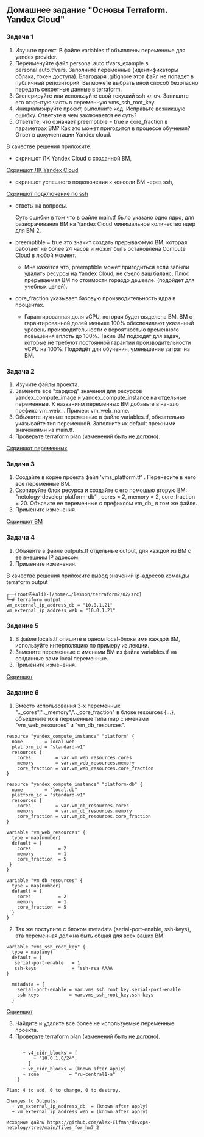 ## Домашнее задание "Основы Terraform. Yandex Cloud"

### Задача 1

1. Изучите проект. В файле variables.tf объявлены переменные для yandex provider.
2. Переименуйте файл personal.auto.tfvars_example в personal.auto.tfvars. Заполните переменные (идентификаторы облака, токен доступа). Благодаря .gitignore этот файл не попадет в публичный репозиторий. Вы можете выбрать иной способ безопасно передать секретные данные в terraform.
3. Сгенерируйте или используйте свой текущий ssh ключ. Запишите его открытую часть в переменную vms_ssh_root_key.
4. Инициализируйте проект, выполните код. Исправьте возникшую ошибку. Ответьте в чем заключается ее суть?
5. Ответьте, что означает preemptible = true и core_fraction в параметрах ВМ? Как это может пригодится в процессе обучения? Ответ в документации Yandex cloud.

В качестве решения приложите:

- скриншот ЛК Yandex Cloud с созданной ВМ,

[Скриншот ЛК Yandex Cloud](https://github.com/Alex-Elfman/devops-netology/blob/main/07-terraform-02-1.jpg)

- скриншот успешного подключения к консоли ВМ через ssh,

[Скриншот подключение по ssh](https://github.com/Alex-Elfman/devops-netology/blob/main/07-terraform-02-2.jpg)

- ответы на вопросы.

  Суть ошибки в том что в файле main.tf было указано одно ядро, для разворачивания ВМ на Yandex Cloud минимальное количество ядер для ВМ 2. 

- preemptible = true это значит создать прерываюмую ВМ, которая работает не более 24 часов и может быть остановлена Compute Cloud в любой момент.
   - Мне кажется что, preemptible может пригодиться если забыли удалить ресурсы на Yandex Cloud, не съело ваш баланс. Плюс прерываемая ВМ по стоимости гораздо дешевле. (подойдет для учебных целей). 

- core_fraction указывает базовую производительность ядра в процентах.
   - Гарантированная доля vCPU, которая будет выделена ВМ. ВМ с гарантированной долей меньше 100% обеспечивают указанный уровень производительности с вероятностью временного повышения вплоть до 100%. Такие ВМ подходят для задач, которые не требуют постоянной гарантии производительности vCPU на 100%. Подойдёт для обучения, уменьшение затрат на ВМ. 
   

### Задача 2

1. Изучите файлы проекта.
2. Замените все "хардкод" значения для ресурсов yandex_compute_image и yandex_compute_instance на отдельные переменные. К названиям переменных ВМ добавьте в начало префикс vm_web_ . Пример: vm_web_name.
3. Объявите нужные переменные в файле variables.tf, обязательно указывайте тип переменной. Заполните их default прежними значениями из main.tf.
4. Проверьте terraform plan (изменений быть не должно).

[Скриншот переменных](https://github.com/Alex-Elfman/devops-netology/blob/main/07-terraform-02-3.jpg)

### Задача 3

1. Создайте в корне проекта файл 'vms_platform.tf' . Перенесите в него все переменные ВМ.
2. Скопируйте блок ресурса и создайте с его помощью вторую ВМ: "netology-develop-platform-db" , cores = 2, memory = 2, core_fraction = 20. Объявите ее переменные с префиксом vm_db_ в том же файле.
3. Примените изменения.

[Скриншот ВМ](https://github.com/Alex-Elfman/devops-netology/blob/main/07-terraform-02-4.jpg)

### Задача 4

1. Объявите в файле outputs.tf отдельные output, для каждой из ВМ с ее внешним IP адресом.
2. Примените изменения.

В качестве решения приложите вывод значений ip-адресов команды terraform output

```
┌──(root㉿kali)-[/home/…/lesson/terraform2/02/src]
└─# terraform output
vm_external_ip_address_db = "10.0.1.21"
vm_external_ip_address_web = "10.0.1.21"
```

### Задание 5

1. В файле locals.tf опишите в одном local-блоке имя каждой ВМ, используйте интерполяцию по примеру из лекции.
2. Замените переменные с именами ВМ из файла variables.tf на созданные вами local переменные.
3. Примените изменения.

[Скриншот](https://github.com/Alex-Elfman/devops-netology/blob/main/07-terraform-02-5.jpg)

### Задание 6

1. Вместо использования 3-х переменных ".._cores",".._memory",".._core_fraction" в блоке resources {...}, объедените их в переменные типа map с именами "vm_web_resources" и "vm_db_resources".
```
resource "yandex_compute_instance" "platform" {
  name        = local.web
  platform_id = "standard-v1"
  resources {
    cores         = var.vm_web_resources.cores
    memory        = var.vm_web_resources.memory
    core_fraction = var.vm_web_resources.core_fraction
}

resource "yandex_compute_instance" "platform-db" {
  name        = "local.db"
  platform_id = "standard-v1"
  resources {
    cores         = var.vm_db_resources.cores
    memory        = var.vm_db_resources.memory
    core_fraction = var.vm_db_resources.core_fraction
}
```
```
variable "vm_web_resources" {
  type = map(number)
  default = {
    cores          = 2
    memory         = 1
    core_fraction  = 5
 }
}

variable "vm_db_resources" {
  type = map(number)
  default = {
    cores          = 2
    memory         = 1
    core_fraction  = 5
  }
}
```
2. Так же поступите с блоком metadata {serial-port-enable, ssh-keys}, эта переменная должна быть общая для всех ваших ВМ.
```
variable "vms_ssh_root_key" {
  type = map(any)
  default = {
   serial-port-enable   = 1
   ssh-keys             = "ssh-rsa AAAA
}

  metadata = {
    serial-port-enable = var.vms_ssh_root_key.serial-port-enable
    ssh-keys           = var.vms_ssh_root_key.ssh-keys
  }
```
[Скриншот](https://github.com/Alex-Elfman/devops-netology/blob/main/07-terraform-02-6.jpg)

3. Найдите и удалите все более не используемые переменные проекта.
4. Проверьте terraform plan (изменений быть не должно).
```

      + v4_cidr_blocks = [
          + "10.0.1.0/24",
        ]
      + v6_cidr_blocks = (known after apply)
      + zone           = "ru-central1-a"
    }

Plan: 4 to add, 0 to change, 0 to destroy.

Changes to Outputs:
  + vm_external_ip_address_db  = (known after apply)
  + vm_external_ip_address_web = (known after apply)
```
```
Исходные файлы https://github.com/Alex-Elfman/devops-netology/tree/main/files_for_hw7_2
```
